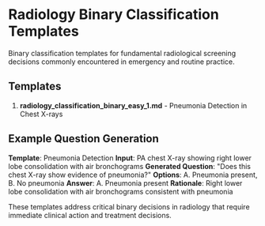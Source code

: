 # Radiology Binary Classification Templates

Binary classification templates for fundamental radiological screening decisions commonly encountered in emergency and routine practice.

## Templates

1. **radiology_classification_binary_easy_1.md** - Pneumonia Detection in Chest X-rays

## Example Question Generation

**Template**: Pneumonia Detection
**Input**: PA chest X-ray showing right lower lobe consolidation with air bronchograms
**Generated Question**: "Does this chest X-ray show evidence of pneumonia?"
**Options**: A. Pneumonia present, B. No pneumonia
**Answer**: A. Pneumonia present
**Rationale**: Right lower lobe consolidation with air bronchograms consistent with pneumonia

These templates address critical binary decisions in radiology that require immediate clinical action and treatment decisions.
